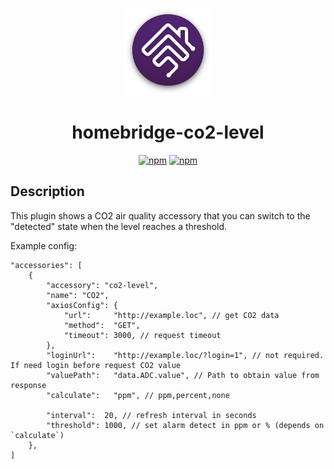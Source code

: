<p align="center">
  <a href="https://github.com/homebridge/homebridge"><img src="https://raw.githubusercontent.com/homebridge/branding/master/logos/homebridge-color-round-stylized.png" height="140"></a>
</p>

<span align="center">

# homebridge-co2-level

[![npm](https://img.shields.io/npm/v/@lomray/homebridge-co2-level.svg)](https://www.npmjs.com/package/@lomray/homebridge-co2-level) [![npm](https://img.shields.io/npm/dt/@lomray/homebridge-co2-level.svg)](https://www.npmjs.com/package/@lomray/homebridge-co2-level)

</span>

## Description

This plugin shows a CO2 air quality accessory that you can switch to the "detected" state when the level reaches a threshold.

Example config:
```
"accessories": [
	{
		"accessory": "co2-level",
		"name": "CO2",
		"axiosConfig": {
			"url":     "http://example.loc", // get CO2 data
			"method":  "GET",
			"timeout": 3000, // request timeout
		},
		"loginUrl":    "http://example.loc/?login=1", // not required. If need login before request CO2 value
		"valuePath":   "data.ADC.value", // Path to obtain value from response
		"calculate":   "ppm", // ppm,percent,none

		"interval":  20, // refresh interval in seconds
		"threshold": 1000, // set alarm detect in ppm or % (depends on `calculate`)
	},
]
```
